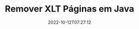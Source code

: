 ---
############################# Static ############################
layout: "auto-gen-merger"
date: 2022-10-12T07:27:12
draft: false
otherformats: ott pdf pps ppsx ppt pptx rtf tex vdx vsdm vsdx vssm vssx vstm vstx vsx

############################# Head ############################
head_title: "Remover XLT Páginas em Java"
head_description: "Remova ou exclua uma única página ou coleção de páginas de um arquivo XLT em Java invertendo a ordem das páginas usando a API de fusão de documentos."

############################# Header ############################
title: "Remover XLT Páginas em Java"
description: "Remova XLT Páginas com algumas linhas de código Java."
bg_image: "https://cms.admin.containerize.com/templates/aspose/App_Themes/V3/images/bg/header1.png"
bg_overlay: false
button:
    enable: true
    icon: "fas fa-arrow-down"
    label: "Baixar Teste Gratuito"
    link: "https://downloads.groupdocs.com/merger/java"

############################# SubMenu ############################
submenu:
    enable: true

    left:
        img_alt: "GroupDocs.Merger for Java"
        image: "https://cms.admin.containerize.com/templates/groupdocs/images/product-logos/90x90-noborder/groupdocs-merger-java.png"
        product: "GroupDocs.Merger"
        platform: "Java"

    middle:
        button:

            # button loop
            - link: "https://apireference.groupdocs.com/merger/java"
              text: "Referência da API"

            # button loop
            - link: "https://github.com/groupdocs-merger"
              text: "Exemplos de código"

            # button loop
            - link: "https://products.groupdocs.app/merger/family"
              text: "Demonstrações ao vivo"

            # button loop
            - link: "https://purchase.groupdocs.com/pricing/merger/java"
              text: "Preços"

    right:
        link_download: "https://downloads.groupdocs.com/merger"
        link_learn: "https://docs.groupdocs.com/merger/java"
        link_buy: "https://purchase.groupdocs.com"

############################# About ############################
about:
    enable: true
    title: "Sobre a API GroupDocs.Merger for Java"
    content: |
        [GroupDocs.Merger for Java](/pt/merger/java/) oferece uma solução simples para mesclar e dividir com segurança entre uma ampla variedade de formatos de documentos, incluindo PDF, Microsoft Office (Word, Excel, PowerPoint , OneNote), OpenDocument, HTML, imagens e muitos outros em aplicativos Java. Ao adicionar apenas algumas linhas do código, execute várias operações do documento, como mover, remover, girar, trocar, extrair ou alterar a orientação das páginas dentro dos documentos. A API de mesclagem de documentos também suporta a visualização de páginas de documentos como uma imagem para analisar a estrutura, a formatação e o conteúdo do documento na página.
        
        A API GroupDocs.Merger é a escolha certa para soluções corporativas que precisam de recursos de remoção de página de arquivo. Essas APIs são bem suportadas em todos os principais sistemas operacionais e plataformas, incluindo J2SE 7.0 (1.7), J2SE 8.0 (1.8), Java 10.

############################# Steps ############################
steps:
    enable: true
    title_left: "Remover páginas de arquivo XLT em Java"
    content_left: |
        [GroupDocs.Merger for Java](/pt/merger/java/) facilita para os desenvolvedores do Java excluir uma ou várias páginas específicas em um XLT arquivo implementando algumas etapas fáceis.
        
        * Inicialize **RemoveOptions** com números de página a serem removidos.
        * Crie uma nova instância de **Merger** e passe o caminho do documento de origem como um parâmetro de construtor.
        * Chame **removePages** e passe o objeto **RemoveOptions**.
        * Chame **save** e especifique o caminho do arquivo para salvar o documento resultante.

    title_right: "Requisitos de sistema"
    content_right: |
        As APIs do GroupDocs.Merger for Java são compatíveis com todas as principais plataformas e sistemas operacionais. Antes de executar o código abaixo, certifique-se de ter os seguintes pré-requisitos instalados em seu sistema.

        * Sistemas operacionais: Microsoft Windows, Linux, MacOS
        * Ambientes de desenvolvimento: NetBeans, IntelliJ IDEA, Eclipse
        * Estruturas: J2SE 7.0 (1.7), J2SE 8.0 (1.8), Java 10
        * Faça o download da versão mais recente do GroupDocs.Merger for Java de [Maven](https://repository.groupdocs.com/webapp/#/artifacts/browse/tree/General/repo/com/groupdocs/groupdocs-merger)
         
    code: |
     {{% merger/additional-styles %}}
     {{< merger/code-merger title="Como remover páginas de arquivo XLT usando o código de exemplo Java">}}

        ```java    
        // Remova as páginas do arquivo XLT usando a API GroupDocs.Merger
        // Inicialize a classe RemoveOptions com números de página selecionados
        RemoveOptions removeOptions = new RemoveOptions(new int[] { 3, 6 });

        // Instanciar Fusão com documento de entrada XLT
        Merger merger = new Merger("input.xlt");

        // Chame o método removePages e passe o objeto RemoveOptions para ele
        merger.removePages(removeOptions);
    
        // Chame o método save e passe o caminho do arquivo desejado para salvar o documento de saída
        merger.save("output.xlt");
        ```
     {{< /merger/code-merger >}}

############################# Demos ############################
demos:
    enable: true
    title: "Demonstrações ao vivo - remover XLT páginas on-line"
    content: |
       Remova as páginas de arquivo XLT agora mesmo visitando o site [GroupDocs.Merger Live Demos](https://products.groupdocs.app/splitter/remove-pages/xlt).
       A demonstração ao vivo tem os seguintes benefícios.
        
############################# About Formats ############################
about_formats:
    enable: true

############################# More Formats ############################
more_formats:
    enable: true
    title: "Remover páginas de outros formatos de documento"
    content: |
        Java documenta API de fusão e divisão para formatos de arquivo e imagens. Remova alguns dos formatos de arquivo populares conforme indicado abaixo.

############################# Back to top ###############################
back_to_top:
    enable: true
---